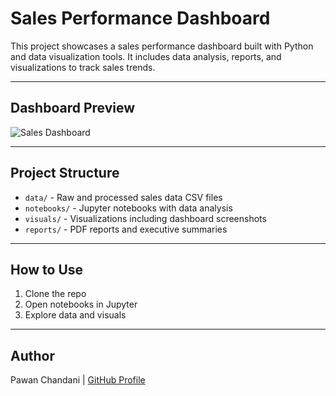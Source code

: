 # Sales Performance Dashboard

This project showcases a sales performance dashboard built with Python and data visualization tools. It includes data analysis, reports, and visualizations to track sales trends.

---

## Dashboard Preview

![Sales Dashboard](visuals/sales_dashboard.png)

---

## Project Structure

- `data/` - Raw and processed sales data CSV files
- `notebooks/` - Jupyter notebooks with data analysis
- `visuals/` - Visualizations including dashboard screenshots
- `reports/` - PDF reports and executive summaries

---

## How to Use

1. Clone the repo
2. Open notebooks in Jupyter
3. Explore data and visuals

---

## Author

Pawan Chandani | [GitHub Profile](https://github.com/pawanchandani)
